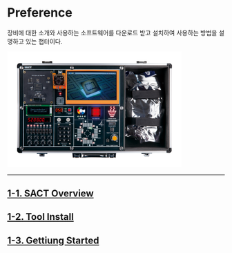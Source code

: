 
# Preference 

장비에 대한 소개와 사용하는 소프트웨어를 다운로드 받고 설치하여 사용하는 방법을 설명하고 있는 챕터이다. 

<img src="./pds/SACT01.png" alt="sact01" style="width: 80%;">

---

## [1-1. SACT Overview](./1-1.SACT%20Overview.md)

## [1-2. Tool Install](./1-2.Tool%20Install.md)

## [1-3. Gettiung Started](./1-3.Getting%20Started.md)


